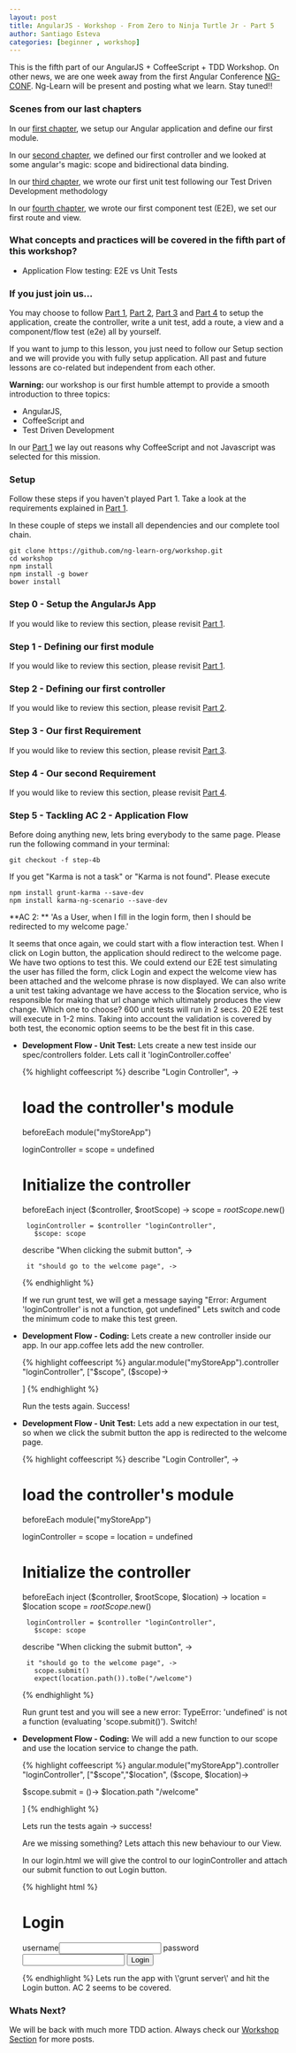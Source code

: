 ```yaml
---
layout: post
title: AngularJS - Workshop - From Zero to Ninja Turtle Jr - Part 5
author: Santiago Esteva
categories: [beginner , workshop]
---
```


This is the fifth part of our AngularJS + CoffeeScript + TDD Workshop.
On other news, we are one week away from the first Angular Conference <a href="http://ng-conf.org/" target="_blank">NG-CONF</a>.
Ng-Learn will be present and posting what we learn.
Stay tuned!!


### Scenes from our last chapters
In our [first chapter][1], we setup our Angular application and define our first module.

In our [second chapter][2], we defined our first controller and we looked at some angular\'s magic: scope and bidirectional data binding.

In our [third chapter][3], we wrote our first unit test following our Test Driven Development methodology

In our [fourth chapter][4], we wrote our first component test (E2E), we set our first route and view.

### What concepts and practices will be covered in the fifth part of this workshop?

- Application Flow testing: E2E vs Unit Tests

### If you just join us...
You may choose to follow [Part 1][1], [Part 2][2], [Part 3][3] and [Part 4][4] to setup the application, create the controller, write a unit test, add a route, a view and a component/flow test (e2e) all by yourself.

If you want to jump to this lesson, you just need to follow our Setup section and we will provide you with fully setup application.
All past and future lessons are co-related but independent from each other.

**Warning:** our workshop is our first humble attempt to provide a smooth introduction to three topics:
- AngularJS,
- CoffeeScript and
- Test Driven Development

In our [Part 1][1] we lay out reasons why CoffeeScript and not Javascript was selected for this mission.

### Setup
Follow these steps if you haven\'t played Part 1. Take a look at the requirements explained in [Part 1][1].

In these couple of steps we install all dependencies and our complete tool chain.

    git clone https://github.com/ng-learn-org/workshop.git
    cd workshop
    npm install
    npm install -g bower
    bower install



### Step 0 - Setup the AngularJs App
If you would like to review this section, please revisit [Part 1][1].

### Step 1 - Defining our first module
If you would like to review this section, please revisit [Part 1][1].

### Step 2 - Defining our first controller
If you would like to review this section, please revisit [Part 2][2].

### Step 3 - Our first Requirement
If you would like to review this section, please revisit [Part 3][3].

### Step 4 - Our second Requirement
If you would like to review this section, please revisit [Part 4][4].

### Step 5 - Tackling AC 2 - Application Flow

Before doing anything new, lets bring everybody to the same page. Please run the following command in your terminal:

    git checkout -f step-4b

If you get \"Karma is not a task\" or "Karma is not found". Please execute

    npm install grunt-karma --save-dev
    npm install karma-ng-scenario --save-dev

**AC 2: ** \'As a User, when I fill in the login form, then I should be redirected to my welcome page.\'

 It seems that once again, we could start with a flow interaction test. When I click on Login button, the application should redirect to the welcome page.
 We have two options to test this. We could extend our E2E test simulating the user has filled the form, click Login and expect the welcome view has been attached and the welcome phrase is now displayed.
 We can also write a unit test taking advantage we have access to the $location service, who is responsible for making that url change which ultimately produces the view change.
 Which one to choose? 600 unit tests will run in 2 secs. 20 E2E test will execute in 1-2 mins. Taking into account the validation is covered by both test, the economic option seems to be the best fit in this case.

 - **Development Flow - Unit Test:** Lets create a new test inside our spec/controllers folder. Lets call it \'loginController.coffee\'

    {% highlight coffeescript %}
    describe "Login Controller", ->

      # load the controller's module
      beforeEach module("myStoreApp")

      loginController = scope = undefined

      # Initialize the controller
      beforeEach inject ($controller, $rootScope) ->
        scope = $rootScope.$new()

        loginController = $controller "loginController",
          $scope: scope

      describe "When clicking the submit button", ->

        it "should go to the welcome page", ->
    {% endhighlight %}


   If we run grunt test, we will get a message saying \"Error: Argument \'loginController\' is not a function, got undefined\" Lets switch and code the minimum code to make this test green.

 - **Development Flow - Coding:** Lets create a new controller inside our app. In our app.coffee lets add the new controller.

    {% highlight coffeescript %}
    angular.module("myStoreApp").controller "loginController", ["$scope", ($scope)->

    ]
    {% endhighlight %}

   Run the tests again. Success!

 - **Development Flow - Unit Test:** Lets add a new expectation in our test, so when we click the submit button the app is redirected to the welcome page.

    {% highlight coffeescript %}
    describe "Login Controller", ->

      # load the controller's module
      beforeEach module("myStoreApp")

      loginController = scope = location = undefined

      # Initialize the controller
      beforeEach inject ($controller, $rootScope, $location) ->
        location = $location
        scope = $rootScope.$new()

        loginController = $controller "loginController",
          $scope: scope

      describe "When clicking the submit button", ->

        it "should go to the welcome page", ->
          scope.submit()
          expect(location.path()).toBe("/welcome")
    {% endhighlight %}

   Run grunt test and you will see a new error: TypeError: \'undefined\' is not a function (evaluating \'scope.submit()\'). Switch!

 - **Development Flow - Coding:** We will add a new function to our scope and use the location service to change the path.

    {% highlight coffeescript %}
    angular.module("myStoreApp").controller "loginController", ["$scope","$location", ($scope, $location)->

      $scope.submit = ()->
        $location.path "/welcome"

    ]
    {% endhighlight %}

   Lets run the tests again -> success!

   Are we missing something? Lets attach this new behaviour to our View.

   In our login.html we will give the control to our loginController and attach our submit function to out Login button.

    {% highlight html %}
    <div ng-controller="loginController">
        <h1>Login</h1>
        <form>
            <label>username</label><input name="username">
            <label>password</label><input name="password">
            <button ng-click="submit()">Login</button>
        </form>
    </div>
    {% endhighlight %}
   Lets run the app with \'grunt server\' and hit the Login button. AC 2 seems to be covered.

### Whats Next?

   We will be back with much more TDD action. Always check our [Workshop Section][5] for more posts.



[1]: http://ng-learn.org/2013/11/AngularJS_Workshop_From_Zero_To_Ninja_Turtle_Jr/
[2]: http://ng-learn.org/2013/11/AngularJS_Workshop_From_Zero_To_Ninja_Jr_Part_2/
[3]: http://ng-learn.org/2013/12/AngularJS_Workshop_From_Zero_To_Ninja_Jr_Part3/
[4]: http://ng-learn.org/2013/12/AngularJS_Workshop_From_Zero_To_Ninja_Jr_Part4/
[5]: http://ng-learn.org/tags/workshop.html
